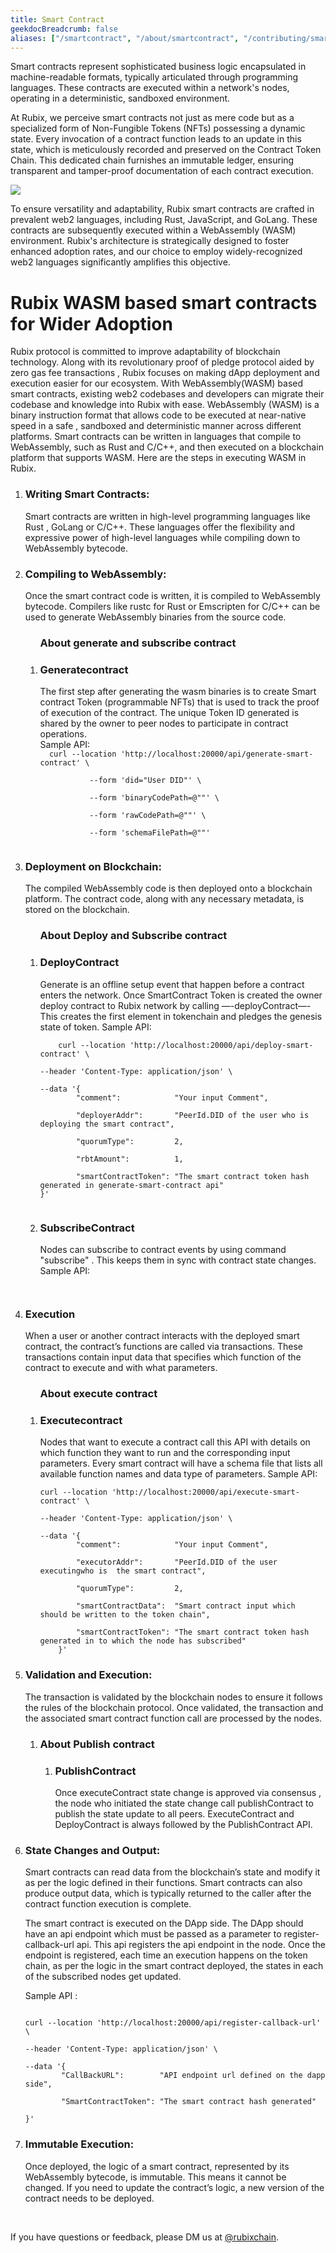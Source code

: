 ```yaml
---
title: Smart Contract
geekdocBreadcrumb: false
aliases: ["/smartcontract", "/about/smartcontract", "/contributing/smartcontract"]
---
```


Smart contracts represent sophisticated business logic encapsulated in machine-readable formats, typically articulated through programming languages. These contracts are executed within a network's nodes, operating in a deterministic, sandboxed environment.

At Rubix, we perceive smart contracts not just as mere code but as a specialized form of Non-Fungible Tokens (NFTs) possessing a dynamic state. Every invocation of a contract function leads to an update in this state, which is meticulously recorded and preserved on the Contract Token Chain. This dedicated chain furnishes an immutable ledger, ensuring transparent and tamper-proof documentation of each contract execution.

<img src="https://raw.githubusercontent.com/rubixchain/learn/main/static/images/smart_contracts_token_flow.jpg" >
</img>

To ensure versatility and adaptability, Rubix smart contracts are crafted in prevalent web2 languages, including Rust, JavaScript, and GoLang. These contracts are subsequently executed within a WebAssembly (WASM) environment. Rubix's architecture is strategically designed to foster enhanced adoption rates, and our choice to employ widely-recognized web2 languages significantly amplifies this objective.

<h1> Rubix WASM based smart contracts for Wider Adoption </h1>

Rubix protocol is committed to improve adaptability of blockchain technology. Along with its revolutionary proof of pledge protocol aided by zero gas fee transactions , Rubix focuses on making dApp deployment and execution easier for our ecosystem. With WebAssembly(WASM) based smart contracts, existing web2 codebases and developers can migrate their codebase and knowledge into Rubix with ease.
WebAssembly (WASM) is a binary instruction format that allows code to be executed at near-native speed in a safe , sandboxed and deterministic manner across different platforms. Smart contracts can be written in languages that compile to WebAssembly, such as Rust and C/C++, and then executed on a blockchain platform that supports WASM. Here are the steps in executing WASM in Rubix.
<ol>
<li>
<h3> Writing Smart Contracts: </h3>
Smart contracts are written in high-level programming languages like Rust , GoLang or C/C++. These languages offer the flexibility and expressive power of high-level languages while compiling down to WebAssembly bytecode.
</li>
<li> 
<h3> Compiling to WebAssembly: </h3>
Once the smart contract code is written, it is compiled to WebAssembly bytecode. Compilers like rustc for Rust or Emscripten for C/C++ can be used to generate WebAssembly binaries from the source code.
</li>
    <ol>
    <h3> About generate and subscribe contract </h3>
    <li>  <h3> Generatecontract  </h3>
        The first step after generating the wasm binaries is to create Smart contract Token (programmable NFTs) that is used to track the proof of execution of the contract.  The unique Token ID generated is shared by the owner to peer nodes to participate in contract operations. <br>
        Sample API: 
        </li>
    <code>  curl --location 'http://localhost:20000/api/generate-smart-contract' \ <br>
           --form 'did="User DID"' \    <br>
           --form 'binaryCodePath=@"<Path to your .wasm file>"' \   <br>
           --form 'rawCodePath=@"<Path to the code compiled to wasm>"' \    <br>
           --form 'schemaFilePath=@"<Path to the schema or state update file>"'
    </code>
    </ol>
<li>
<h3> Deployment on Blockchain:
</h3>
The compiled WebAssembly code is then deployed onto a blockchain platform. The contract code, along with any necessary metadata, is stored on the blockchain.
</li>
<ol>
    <h3> About Deploy and Subscribe contract </h3>
    <li> <h3> DeployContract </h3>
    Generate is an offline setup event that happen before a contract enters the network. Once SmartContract Token is created the owner deploy contract to Rubix network by calling —-deployContract—- This creates the first element in tokenchain and pledges the genesis state of token.
    Sample API:
    </li>
    <code>
    curl --location 'http://localhost:20000/api/deploy-smart-contract' \    <br>
--header 'Content-Type: application/json' \ <br>
--data '{
        "comment":            "Your input Comment", <br>
        "deployerAddr":       "PeerId.DID of the user who is deploying the smart contract", <br>
        "quorumType":         2, <br>
        "rbtAmount":          1, <br>
        "smartContractToken": "The smart contract token hash generated in generate-smart-contract api"
}'
    </code>
    <li> <h3> SubscribeContract </h3>
    Nodes can subscribe to contract events by using command "subscribe" . This keeps them in sync with contract state changes. 
    Sample API:
    </li>
    <code>
    </code>
</ol>
<li>
<h3> Execution
</h3>
When a user or another contract interacts with the deployed smart contract, the contract’s functions are called via transactions. These transactions contain input data that specifies which function of the contract to execute and with what parameters.
</li>
    <ol>
    <h3> About execute contract </h3>
    <li> <h3> Executecontract </h3>
    Nodes that want to execute a contract call this API with details on which function they want to run and the corresponding input parameters. Every smart contract will have a schema file that lists all available function names and data type of parameters. 
    Sample API:
</li>
<code>
curl --location 'http://localhost:20000/api/execute-smart-contract' \ <br>
--header 'Content-Type: application/json' \ <br>
--data '{
        "comment":            "Your input Comment", <br>
        "executorAddr":       "PeerId.DID of the user executingwho is  the smart contract", <br>
        "quorumType":         2, <br>
        "smartContractData":  "Smart contract input which should be written to the token chain", <br>
        "smartContractToken": "The smart contract token hash generated in to which the node has subscribed"
    }'
</code>
    </ol>
<li>
<h3> Validation and Execution: </h3>
The transaction is validated by the blockchain nodes to ensure it follows the rules of the blockchain protocol. Once validated, the transaction and the associated smart contract function call are processed by the nodes. 
    <ol>
        <li>
        <h3>  About Publish contract
        </h3>
            <ol>
                <li> <h3> PublishContract </h3>
                Once executeContract state change is approved via consensus , the node who initiated the state change call publishContract to publish the state update to all peers. ExecuteContract and DeployContract is always followed by the PublishContract API. 
                </li>
            </ol>
        </li>
    </ol>
</li>
<li>
<h3> State Changes and Output: </h3>
Smart contracts can read data from the blockchain’s state and modify it as per the logic defined in their functions. Smart contracts can also produce output data, which is typically returned to the caller after the contract function execution is complete.

The smart contract is executed on the DApp side. The DApp should have an api endpoint which must be passed as a parameter to register-callback-url api. This api registers the api endpoint in the node. Once the endpoint is registered, each time an execution happens on the token chain, as per the logic in the smart contract deployed, the states in each of the subscribed nodes get updated.

Sample API : 

<code>
curl --location 'http://localhost:20000/api/register-callback-url' \ <br>
--header 'Content-Type: application/json' \ <br>
--data '{
        "CallBackURL":        "API endpoint url defined on the dapp side", <br>
        "SmartContractToken": "The smart contract hash generated" <br>
}'
</code>
</li>
<li>
<h3> Immutable Execution: </h3>
Once deployed, the logic of a smart contract, represented by its WebAssembly bytecode, is immutable. This means it cannot be changed. If you need to update the contract’s logic, a new version of the contract needs to be deployed.
</li>
</ol>
<br>






If you have questions or feedback, please DM us at [@rubixchain](http://twitter.com/rubixChain).
